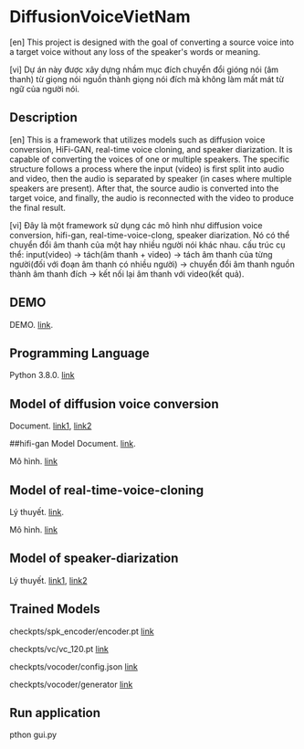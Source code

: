 # DiffusionVoiceVietNam
[en] This project is designed with the goal of converting a source voice into a target voice without any loss of the speaker's words or meaning.

[vi] Dự án này được xây dựng nhầm mục  đích chuyển đổi gióng nói (âm thanh) từ giọng nói nguồn thành giọng nói đích mà không làm mất mát từ ngữ của người nói.

## Description
[en] This is a framework that utilizes models such as diffusion voice conversion, HiFi-GAN, real-time voice cloning, and speaker diarization. It is capable of converting the voices of one or multiple speakers. The specific structure follows a process where the input (video) is first split into audio and video, then the audio is separated by speaker (in cases where multiple speakers are present). After that, the source audio is converted into the target voice, and finally, the audio is reconnected with the video to produce the final result.

[vi] Đây là một framework sử dụng các mô hình như diffusion voice conversion, hifi-gan, real-time-voice-clong, speaker diarization. Nó có thể chuyển đổi âm thanh của một hay nhiều người nói khác nhau. 
cấu trúc cụ thể: input(video) -> tách(âm thanh + video) -> tách âm thanh của từng người(đối với đoạn âm thanh có nhiều người) -> chuyển đổi âm thanh nguồn thành âm thanh đích -> kết nối lại âm thanh với video(kết quả).

## DEMO
DEMO. [link](https://www.youtube.com/watch?v=bgewq_irHfU).

## Programming Language
Python 3.8.0. [link](https://www.python.org/downloads/release/python-380/)

## Model of diffusion voice conversion
Document. [link1](https://openreview.net/pdf?id=8c50f-DoWAu), [link2](https://www.isca-archive.org/interspeech_2023/choi23d_interspeech.pdf)

##hifi-gan Model
Document. [link](https://paperswithcode.com/method/hifi-gan). 

Mô hình. [link](https://github.com/jik876/hifi-gan)

## Model of real-time-voice-cloning
Lý thuyết. [link](https://www.semanticscholar.org/paper/REAL-TIME-VOICE-CLONING-Daspute-Pandit/e3e85e846a07d8e9152ecf6f80238e547707ef1f). 

Mô hình. [link](https://github.com/CorentinJ/Real-Time-Voice-Cloning)

## Model of speaker-diarization
Lý thuyết. [link1](https://paperswithcode.com/task/speaker-diarization), [link2](https://docs.nvidia.com/nemo-framework/user-guide/latest/nemotoolkit/asr/speaker_diarization/intro.html)

## Trained Models
checkpts/spk_encoder/encoder.pt [link](https://drive.google.com/file/d/1FTr5FXr5rgRF0C5LNyc9xNII4LtMMv4B/view?usp=drive_link)

checkpts/vc/vc_120.pt [link](https://drive.google.com/file/d/1ZWXmKtrtbUebMQAXemkdhVLM3_CpXAFq/view?usp=drive_link)

checkpts/vocoder/config.json [link](https://drive.google.com/file/d/1CXQUV36Flp3RIHDzz62HfXYtHoXJH6h3/view?usp=drive_link)

checkpts/vocoder/generator [link](https://drive.google.com/file/d/1BqYEKJ7b6sbEqKJytkX9eJVRN2OiT2j-/view?usp=drive_link)

## Run application
pthon gui.py







